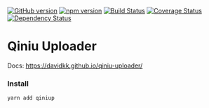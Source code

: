 [![GitHub version](https://badge.fury.io/gh/DavidKk%2Fqiniu-uploader.svg)](https://badge.fury.io/gh/DavidKk%2Fqiniu-uploader)
[![npm version](https://badge.fury.io/js/qiniup.svg)](https://badge.fury.io/js/qiniup)
[![Build Status](https://travis-ci.org/DavidKk/qiniu-uploader.svg?branch=master)](https://travis-ci.org/DavidKk/qiniu-uploader)
[![Coverage Status](https://coveralls.io/repos/github/DavidKk/qiniu-uploader/badge.svg?branch=master)](https://coveralls.io/github/DavidKk/qiniu-uploader?branch=master)
[![Dependency Status](https://dependencyci.com/github/DavidKk/qiniu-uploader/badge)](https://dependencyci.com/github/DavidKk/qiniu-uploader)

# Qiniu Uploader

Docs: https://davidkk.github.io/qiniu-uploader/

### Install

```
yarn add qiniup
```
